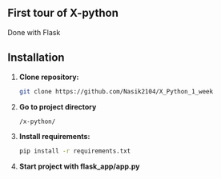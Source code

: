 ## First tour of X-python
Done with Flask

## Installation
1. **Clone repository:**
    ```bash
    git clone https://github.com/Nasik2104/X_Python_1_week
2. **Go to project directory** 
    ```bash
   /x-python/
3. **Install requirements:**
    ```bash
    pip install -r requirements.txt
4. **Start project with flask_app/app.py**
